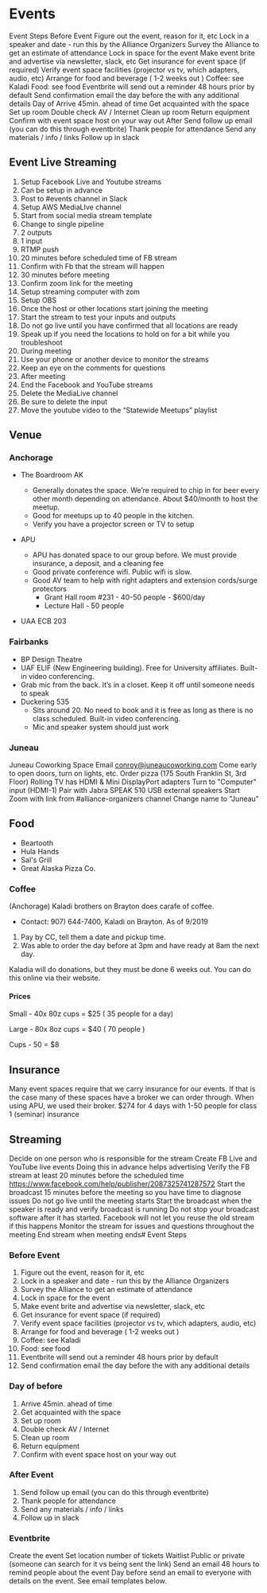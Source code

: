 # Events

Event Steps
Before Event
Figure out the event, reason for it, etc
Lock in a speaker and date - run this by the Alliance Organizers
Survey the Alliance to get an estimate of attendance
Lock in space for the event
Make event brite and advertise via newsletter, slack, etc
Get insurance for event space (if required)
Verify event space facilities (projector vs tv, which adapters, audio, etc)
Arrange for food and beverage ( 1-2 weeks out )
Coffee: see Kaladi
Food: see food
Eventbrite will send out a reminder 48 hours prior by default
Send confirmation email the day before the with any additional details
Day of
Arrive 45min. ahead of time
Get acquainted with the space
Set up room
Double check AV / Internet
Clean up room
Return equipment
Confirm with event space host on your way out
After
Send follow up email (you can do this through eventbrite)
Thank people for attendance
Send any materials / info / links
Follow up in slack

## Event Live Streaming

1. Setup Facebook Live and Youtube streams
2. Can be setup in advance
3. Post to #events channel in Slack
4. Setup AWS MediaLIve channel
5. Start from social media stream template
6. Change to single pipeline
7. 2 outputs
8. 1 input
9. RTMP push
10. 20 minutes before scheduled time of FB stream
11. Confirm with Fb that the stream will happen
12. 30 minutes before meeting
13. Confirm zoom link for the meeting
14. Setup streaming computer with zom
15. Setup OBS
16. Once the host or other locations start joining the meeting
17. Start the stream to test your inputs and outputs
18. Do not go live until you have confirmed that all locations are ready
19. Speak up if you need the locations to hold on for a bit while you troubleshoot
20. During meeting
21. Use your phone or another device to monitor the streams
22. Keep an eye on the comments for questions
23. After meeting
24. End the Facebook and YouTube streams
25. Delete the MediaLive channel
26. Be sure to delete the input
27. Move the youtube video to the “Statewide Meetups” playlist

## Venue

### Anchorage

* The Boardroom AK
    * Generally donates the space. We’re required to chip in for beer every other month depending on attendance. About $40/month to host the meetup.
	* Good for meetups up to 40 people in the kitchen.
	* Verify you have a projector screen or TV to setup

* APU

	* APU has donated space to our group before. We must provide insurance, a deposit, and a cleaning fee
	* Good private conference wifi. Public wifi is slow.
	* Good AV team to help with right adapters and extension cords/surge protectors
		* Grant Hall room #231 - 40-50 people - $600/day
		* Lecture Hall - 50 people

* UAA ECB 203

### Fairbanks

* BP Design Theatre
* UAF ELIF (New Engineering building). Free for University affiliates. Built-in video conferencing.
*	Grab mic from the back. It’s in a closet. Keep it off until someone needs to speak
* Duckering 535
	* Sits around 20. No need to book and it is free as long as there is no class scheduled. Built-in video conferencing.
	* Mic and speaker system should just work

### Juneau

Juneau Coworking Space
Email conroy@juneaucoworking.com
Come early to open doors, turn on lights, etc.
Order pizza (175 South Franklin St, 3rd Floor)
Rolling TV has HDMI & Mini DisplayPort adapters
Turn to "Computer" input (HDMI-1)
Pair with Jabra SPEAK 510 USB external speakers
Start Zoom with link from #alliance-organizers channel
Change name to "Juneau"

## Food

* Beartooth
* Hula Hands
* Sal's Grill
* Great Alaska Pizza Co.

### Coffee

(Anchorage) Kaladi brothers on Brayton does carafe of coffee.

* Contact: 907) 644-7400, Kaladi on Brayton.
 As of 9/2019

1. Pay by CC, tell them a date and pickup time.
2. Was able to order the day before at 3pm and have ready at 8am the next day.

Kaladia will do donations, but they must be done 6 weeks out. You can do this online via their website.

#### Prices

Small - 40x 80z cups = $25 ( 35 people for a day)

Large - 80x 8oz cups = $40 ( 70 people )

Cups - 50 = $8

## Insurance

Many event spaces require that we carry insurance for our events. If that is the case many of these spaces have a broker we can order through. When using APU, we used their broker.
$274 for 4 days with 1-50 people for class 1 (seminar) insurance

## Streaming

Decide on one person who is responsible for the stream
Create FB Live and YouTube live events
Doing this in advance helps advertising
Verify the FB stream at least 20 minutes before the scheduled time
https://www.facebook.com/help/publisher/2087325741287572
Start the broadcast 15 minutes before the meeting so you have time to diagnose issues
Do not go live until the meeting starts
Start the broadcast when the speaker is ready and verify broadcast is running
Do not stop your broadcast software after it has started.
Facebook will not let you reuse the old stream if this happens
Monitor the stream for issues and questions throughout the meeting
End stream when meeting ends# Event Steps

### Before Event

1. Figure out the event, reason for it, etc
2. Lock in a speaker and date - run this by the Alliance Organizers
3. Survey the Alliance to get an estimate of attendance
4. Lock in space for the event
5. Make event brite and advertise via newsletter, slack, etc
6. Get insurance for event space (if required)
7. Verify event space facilities (projector vs tv, which adapters, audio, etc)
8. Arrange for food and beverage ( 1-2 weeks out )
9. Coffee: see Kaladi
10. Food: see food
11. Eventbrite will send out a reminder 48 hours prior by default
12. Send confirmation email the day before the with any additional details

### Day of before

1. Arrive 45min. ahead of time
2. Get acquainted with the space
3. Set up room
4. Double check AV / Internet
5. Clean up room
6. Return equipment
7. Confirm with event space host on your way out

### After Event

1. Send follow up email (you can do this through eventbrite)
2. Thank people for attendance
3. Send any materials / info / links
4. Follow up in slack

### Eventbrite
Create the event
Set location number of tickets
Waitlist
Public or private (someone can search for it vs being sent the link)
Send an email 48 hours to remind people about the event
Day before send an email to everyone with details on the event. See email templates below.